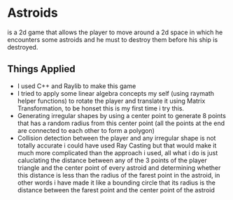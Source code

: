# Astroids
is a 2d game that allows the player to move around a 2d space in which he encounters some astroids and he must to destroy them before his ship is destroyed.

<h2>Things Applied</h2>
<ul>
	<li>I used C++ and Raylib to make this game</li>
	<li>I tried to apply some linear algebra concepts my self (using raymath helper functions) to rotate the player and translate it using Matrix Transformation, to be honset this is my first time i try this.</li>
	<li>Generating irregular shapes by using a center point to generate 8 points that has a random radius from this center point (all the points at the end are connected to each other to form a polygon)</li>
	<li>Collision detection between the player and any irregular shape is not totally accurate i could have used Ray Casting but that would make it much more complicated than the approach i used, all what i do is just caluclating the distance between any of the 3 points of the player triangle and the center point of every astroid and determining whether this distance is less than the radius of the farest point in the astroid, in other words i have made it like a bounding circle that its radius is the distance between the farest point and the center point of the astroid</li>
</ul>